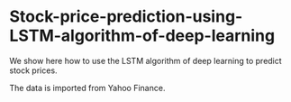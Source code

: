 # Stock-price-prediction-using-LSTM-algorithm-of-deep-learning
We show here how to use the LSTM algorithm of deep learning to predict stock prices.

The data is imported from Yahoo Finance.
